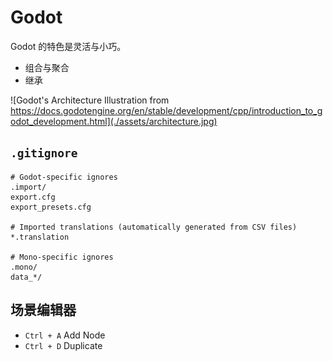 # Godot

Godot 的特色是灵活与小巧。

- 组合与聚合
- 继承

![Godot's Architecture Illustration from https://docs.godotengine.org/en/stable/development/cpp/introduction_to_godot_development.html](./assets/architecture.jpg)

## `.gitignore`

``` gitignore
# Godot-specific ignores
.import/
export.cfg
export_presets.cfg

# Imported translations (automatically generated from CSV files)
*.translation

# Mono-specific ignores
.mono/
data_*/
```

## 场景编辑器

- `Ctrl + A` Add Node
- `Ctrl + D` Duplicate
